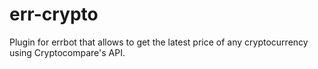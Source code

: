# err-crypto

Plugin for errbot that allows to get the latest price of any cryptocurrency using Cryptocompare's API.
